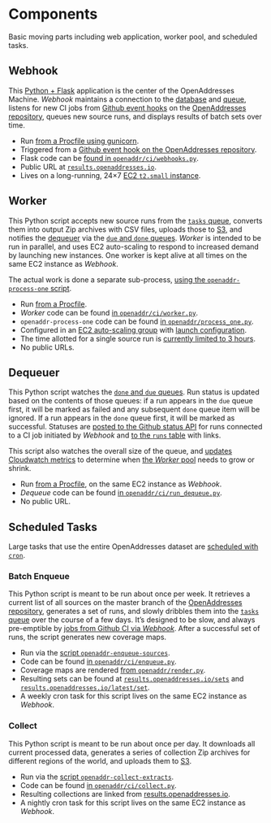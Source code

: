 Components
==========

Basic moving parts including web application, worker pool, and scheduled tasks.

<a name="webhook">Webhook</a>
-------

This [Python + Flask](http://flask.pocoo.org) application is the center of the OpenAddresses Machine. _Webhook_ maintains a connection to the [database](persistence.md#db) and [queue](#q), listens for new CI jobs from [Github event hooks](https://developer.github.com/webhooks/#events) on the [OpenAddresses repository](https://github.com/openaddresses/openaddresses), queues new source runs, and displays results of batch sets over time.

* Run [from a Procfile using gunicorn](https://github.com/openaddresses/machine/blob/2.1.8/chef/Procfile-webhook#L1).
* Triggered from a [Github event hook on the OpenAddresses repository](https://github.com/openaddresses/openaddresses/settings/hooks/5060155).
* Flask code can be [found in `openaddr/ci/webhooks.py`](https://github.com/openaddresses/machine/blob/2.1.8/openaddr/ci/webhooks.py).
* Public URL at [`results.openaddresses.io`](http://results.openaddresses.io).
* Lives on a long-running, 24×7 [EC2 `t2.small` instance](https://console.aws.amazon.com/ec2/v2/home?region=us-east-1#Instances:instanceId=i-bdacc315;sort=Name).

<a name="worker">Worker</a>
------

This Python script accepts new source runs from the [`tasks` queue](persistence.md#queue), converts them into output Zip archives with CSV files, uploads those to [S3](persistence.md#s3), and notifies the [dequeuer](#dequeuer) via the [`due` and `done` queues](persistence.md#queue). _Worker_ is intended to be run in parallel, and uses EC2 auto-scaling to respond to increased demand by launching new instances. One worker is kept alive at all times on the same EC2 instance as _Webhook_.

The actual work is done a separate sub-process, [using the `openaddr-process-one` script](https://github.com/openaddresses/machine/blob/2.1.8/setup.py#L41).

* Run [from a Procfile](https://github.com/openaddresses/machine/blob/2.1.8/chef/Procfile-worker).
* _Worker_ code can be found [in `openaddr/ci/worker.py`](https://github.com/openaddresses/machine/blob/2.1.8/openaddr/ci/worker.py).
* `openaddr-process-one` code can be found [in `openaddr/process_one.py`](https://github.com/openaddresses/machine/blob/2.1.8/openaddr/process_one.py).
* Configured in an [EC2 auto-scaling group]( https://console.aws.amazon.com/ec2/autoscaling/home?region=us-east-1#AutoScalingGroups:id=CI+Workers+2.x;view=details) with [launch configuration]( https://console.aws.amazon.com/ec2/autoscaling/home?region=us-east-1#LaunchConfigurations:id=CI+Workers+2.x).
* The time allotted for a single source run is [currently limited to 3 hours](https://github.com/openaddresses/machine/blob/2.1.8/openaddr/jobs.py#L29).
* No public URLs.

<a name="dequeue">Dequeuer</a>
--------

This Python script watches the [`done` and `due` queues](persistence.md#queue). Run status is updated based on the contents of those queues: if a run appears in the `due` queue first, it will be marked as failed and any subsequent `done` queue item will be ignored. If a run appears in the `done` queue first, it will be marked as successful. Statuses are [posted to the Github status API](https://developer.github.com/v3/repos/statuses/) for runs connected to a CI job initiated by _Webhook_ and [to the `runs` table](persistence.md#db) with links.

This script also watches the overall size of the queue, and [updates Cloudwatch metrics](https://console.aws.amazon.com/cloudwatch/home?region=us-east-1#metrics:metricFilter=Pattern%253Dopenaddr.ci) to determine when [the _Worker_ pool](#worker) needs to grow or shrink.

* Run [from a Procfile](https://github.com/openaddresses/machine/blob/2.1.8/chef/Procfile-webhook#L2), on the same EC2 instance as _Webhook_.
* _Dequeue_ code can be found [in `openaddr/ci/run_dequeue.py`](https://github.com/openaddresses/machine/blob/2.1.8/openaddr/ci/run_dequeue.py).
* No public URL.

Scheduled Tasks
---------------

Large tasks that use the entire OpenAddresses dataset are [scheduled with `cron`](https://help.ubuntu.com/community/CronHowto).

### <a name="enqueue">Batch Enqueue</a>

This Python script is meant to be run about once per week. It retrieves a current list of all sources on the master branch of the [OpenAddresses repository](https://github.com/openaddresses/openaddresses), generates a set of runs, and slowly dribbles them into the [`tasks` queue](persistence.md#queue) over the course of a few days. It’s designed to be slow, and always pre-emptible by [jobs from Github CI via _Webhook_](#webhook). After a successful set of runs, the script generates new coverage maps.

* Run via the [script `openaddr-enqueue-sources`](https://github.com/openaddresses/machine/blob/2.1.8/setup.py#L46).
* Code can be found [in `openaddr/ci/enqueue.py`](https://github.com/openaddresses/machine/blob/2.1.8/openaddr/ci/enqueue.py).
* Coverage maps are rendered [from `openaddr/render.py`](https://github.com/openaddresses/machine/blob/2.1.8/openaddr/render.py).
* Resulting sets can be found at [`results.openaddresses.io/sets`](http://results.openaddresses.io/sets/) and [`results.openaddresses.io/latest/set`](http://results.openaddresses.io/latest/set).
* A weekly cron task for this script lives on the same EC2 instance as _Webhook_.

### <a name="collect">Collect</a>

This Python script is meant to be run about once per day. It downloads all current processed data, generates a series of collection Zip archives for different regions of the world, and uploads them to [S3](persistence.md#s3).

* Run via the [script `openaddr-collect-extracts`](https://github.com/openaddresses/machine/blob/2.1.8/setup.py#L47).
* Code can be found [in `openaddr/ci/collect.py`](https://github.com/openaddresses/machine/blob/2.1.8/openaddr/ci/collect.py).
* Resulting collections are linked from [results.openaddresses.io](http://results.openaddresses.io).
* A nightly cron task for this script lives on the same EC2 instance as _Webhook_.
